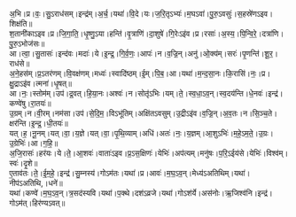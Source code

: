 

  
अ॒भि।प्र।वः॒।सु॒ऽराध॑सम्।इन्द्र॑म्।अ॒र्च॒।यथा॑।वि॒दे।यः।ज॒रि॒तृऽभ्यः॑।म॒घऽवा॑।पु॒रु॒ऽवसुः॑।स॒हस्रे॑णऽइव।शिक्ष॑ति॥  
श॒तानी॑काऽइव।प्र।जि॒गा॒ति॒।धृ॒ष्णु॒ऽया।हन्ति॑।वृ॒त्राणि॑।दा॒शुषे॑।गि॒रेःऽइ॑व।प्र।रसाः॑।अ॒स्य॒।पि॒न्वि॒रे॒।दत्रा॑णि।पु॒रु॒ऽभोज॑सः॥  
आ।त्वा॒।सु॒तासः॑।इन्द॑वः।मदाः॑।ये।इ॒न्द्र॒।गि॒र्व॒णः॒।आपः॑।न।व॒ज्रि॒न्।अनु॑।ओ॒क्य॑म्।सरः॑।पृ॒णन्ति॑।शू॒र॒।राध॑से॥  
अ॒ने॒हस॑म्।प्र॒ऽतर॑णम्।वि॒वक्ष॑णम्।मध्वः॑।स्वादि॑ष्ठम्।ई॒म्।पि॒ब॒।आ।यथा॑।म॒न्द॒सा॒नः।कि॒रासि॑।नः॒।प्र।क्षु॒द्राऽइ॑व।त्मना॑।धृ॒षत्॥  
आ।नः॒।स्तोम॑म्।उप॑।द्र॒वत्।हि॒या॒नः।अश्वः॑।न।सोतृ॑ऽभिः।यम्।ते॒।स्व॒धा॒ऽव॒न्।स्व॒दय॑न्ति।धे॒नवः॑।इन्द्र॑।कण्वे॑षु।रा॒तयः॑॥  
उ॒ग्रम्।न।वी॒रम्।नम॑सा।उप॑।से॒दि॒म॒।विऽभू॑तिम्।अक्षि॑तऽवसुम्।उ॒द्रीऽइ॑व।व॒ज्रि॒न्।अ॒व॒तः।न।सि॒ञ्च॒ते।क्षर॑न्ति।इ॒न्द्र॒।धी॒तयः॑॥  
यत्।ह॒।नू॒नम्।यत्।वा॒।य॒ज्ञे।यत्।वा॒।पृ॒थि॒व्याम्।अधि॑।अतः॑।नः॒।य॒ज्ञम्।आ॒शुऽभिः॑।म॒हे॒ऽम॒ते॒।उ॒ग्रः।उ॒ग्रेभिः॑।आ।ग॒हि॒॥  
अ॒जि॒रासः॑।हर॑यः।ये।ते॒।आ॒शवः॑।वाताः॑ऽइव।प्र॒ऽस॒क्षिणः॑।येभिः॑।अप॑त्यम्।मनु॑षः।प॒रि॒ऽईय॑से।येभिः॑।विश्व॑म्।स्वः॑।दृ॒शे॥  
ए॒ताव॑तः।ते॒।ई॒म॒हे॒।इन्द्र॑।सु॒म्नस्य॑।गोऽम॑तः।यथा॑।प्र।आवः॑।म॒घ॒ऽव॒न्।मेध्य॑ऽअतिथिम्।यथा॑।नीप॑ऽअतिथि,।धने॑॥  
यथा॑।कण्वे॑।म॒घ॒ऽव॒न्।त्र॒सद॑स्यवि।यथा॑।प॒क्थे।दश॑ऽव्रजे।यथा॑।गोऽश॑र्ये।अस॑नोः।ऋ॒जिश्व॑नि।इन्द्र॑।गोऽम॑त्।हिर॑ण्यऽवत्॥  
